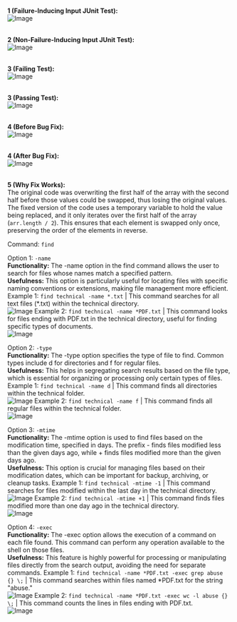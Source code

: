 <br>**1 (Failure-Inducing Input JUnit Test):**
<br>![Image](lab3pic1.png)

<br>**2 (Non-Failure-Inducing Input JUnit Test):**
<br>![Image](lab3pic2.png)

<br>**3 (Failing Test):**
<br>![Image](lab3pic5.png)

<br>**3 (Passing Test):**
<br>![Image](lab3pic6.png)

<br>**4 (Before Bug Fix):**
<br>![Image](lab3pic3.png)

<br>**4 (After Bug Fix):**
<br>![Image](lab3pic4.png)

<br>**5 (Why Fix Works):**
<br>
The original code was overwriting the first half of the array with the second half before those values could be swapped, thus losing the original values. The fixed version of the code uses a temporary variable to hold the value being replaced, and it only iterates over the first half of the array (`arr.length / 2`). This ensures that each element is swapped only once, preserving the order of the elements in reverse.

Command: `find`

Option 1: `-name`
<br>**Functionality:** The -name option in the find command allows the user to search for files whose names match a specified pattern.
<br>**Usefulness:** This option is particularly useful for locating files with specific naming conventions or extensions, making file management more efficient.
Example 1: `find technical -name *.txt` | This command searches for all text files (*.txt) within the technical directory.
<br>![Image](lab3cmdpic1.png)
Example 2: `find technical -name *PDF.txt` | This command looks for files ending with PDF.txt in the technical directory, useful for finding specific types of documents.
<br>![Image](lab3cmdpic2.png)

Option 2: `-type`
<br>**Functionality:** The -type option specifies the type of file to find. Common types include d for directories and f for regular files.
<br>**Usefulness:** This helps in segregating search results based on the file type, which is essential for organizing or processing only certain types of files.
Example 1: `find technical -name d` | This command finds all directories within the technical folder.
<br>![Image](lab3cmdpic3.png)
Example 2: `find technical -name f` | This command finds all regular files within the technical folder.
<br>![Image](lab3cmdpic4.png)

Option 3: `-mtime`
<br>**Functionality:** The -mtime option is used to find files based on the modification time, specified in days. The prefix - finds files modified less than the given days ago, while + finds files modified more than the given days ago.
<br>**Usefulness:** This option is crucial for managing files based on their modification dates, which can be important for backup, archiving, or cleanup tasks.
Example 1: `find technical -mtime -1` | This command searches for files modified within the last day in the technical directory.
<br>![Image](lab3cmdpic5.png)
Example 2: `find technical -mtime +1` | This command finds files modified more than one day ago in the technical directory.
<br>![Image](lab3cmdpic6.png)

Option 4: `-exec`
<br>**Functionality:** The -exec option allows the execution of a command on each file found. This command can perform any operation available to the shell on those files.
<br>**Usefulness:** This feature is highly powerful for processing or manipulating files directly from the search output, avoiding the need for separate commands.
Example 1: `find technical -name *PDF.txt -exec grep abuse {} \;` | This command searches within files named *PDF.txt for the string "abuse."
<br>![Image](lab3cmdpic7.png)
Example 2: `find technical -name *PDF.txt -exec wc -l abuse {} \;` | This command counts the lines in files ending with PDF.txt.
<br>![Image](lab3cmdpic8.png)
